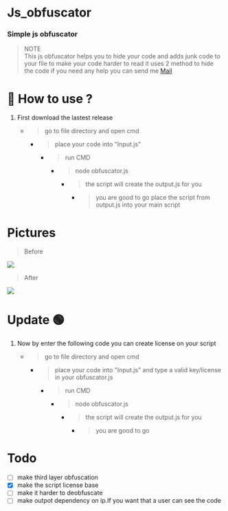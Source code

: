 # Js_obfuscator

### Simple js obfuscator 


>NOTE<br>
>This js obfuscator helps you to hide your code and adds junk code to your file to make your code harder to read 
>it uses 2 method to hide the code
>if you need any help you can send me [Mail](mailto:armines765@gmail.com) 

# 🧰 How to use ?

1. First download the lastest release 
   - >go to file directory and open cmd
     - >place your code into "Input.js"
        - >run CMD
           - >node obfuscator.js <br>
               - >the script will create the output.js for you 
                   - >you are good to go place the script from output.js into your main script 

# Pictures
>Before

<img src="https://i.imgur.com/jzVUIvL.png">

>After

<img src="https://i.imgur.com/cvvE1Hg.png">

# Update 🟢

1. Now by enter the following code  you can create license on your script 
   - >go to file directory and open cmd
     - >place your code into "Input.js" and type a valid key/license in your obfuscator.js
        - >run CMD
           - >node obfuscator.js <br>
               - >the script will create the output.js for you 
                   - >you are good to go 




# Todo

- [ ] make third layer obfuscation
- [x] make the script license base
- [ ] make it harder to deobfuscate
- [ ] make outpot dependency on ip.If you want that a user can see the code 
